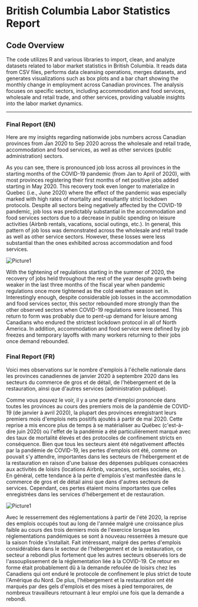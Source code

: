 # British Columbia Labor Statistics Report

## Code Overview
The code utilizes R and various libraries to import, clean, and analyze datasets related to labor market statistics in British Columbia. It reads data from CSV files, performs data cleansing operations, merges datasets, and generates visualizations such as box plots and a bar chart showing the monthly change in employment across Canadian provinces. The analysis focuses on specific sectors, including accommodation and food services, wholesale and retail trade, and other services, providing valuable insights into the labor market dynamics.

***

### Final Report (EN)

Here are my insights regarding nationwide jobs numbers across Canadian provinces from Jan 2020 to Sep 2020 across the wholesale and retail trade, accommodation and food services, as well as other services (public administration) sectors.

As you can see, there is pronounced job loss across all provinces in the starting months of the COVID-19 pandemic (from Jan to April of 2020), with most provinces registering their first months of net positive jobs added starting in May 2020. This recovery took even longer to materialize in Quebec (i.e., June 2020) where the effect of the pandemic was especially marked with high rates of mortality and resultantly strict lockdown protocols. Despite all sectors being negatively affected by the COVID-19 pandemic, job loss was predictably substantial in the accommodation and food services sectors due to a decrease in public spending on leisure activities (Airbnb rentals, vacations, social outings, etc.). In general, this pattern of job loss was demonstrated across the wholesale and retail trade as well as other service sectors. However, these losses were less substantial than the ones exhibited across accommodation and food services.

![Picture1](https://github.com/k10sj02/lmic-data/assets/35823259/823751d2-23f4-47ac-abf4-d9cf26647814)

With the tightening of regulations starting in the summer of 2020, the recovery of jobs held throughout the rest of the year despite growth being weaker in the last three months of the fiscal year when pandemic regulations once more tightened as the cold weather season set in. Interestingly enough, despite considerable job losses in the accommodation and food services sector, this sector rebounded more strongly than the other observed sectors when COVID-19 regulations were loosened. This return to form was probably due to pent-up demand for leisure among Canadians who endured the strictest lockdown protocol in all of North America. In addition, accommodation and food service were defined by job freezes and temporary layoffs with many workers returning to their jobs once demand rebounded.

### Final Report (FR)

Voici mes observations sur le nombre d'emplois à l'échelle nationale dans les provinces canadiennes de janvier 2020 à septembre 2020 dans les secteurs du commerce de gros et de détail, de l'hébergement et de la restauration, ainsi que d'autres services (administration publique).

Comme vous pouvez le voir, il y a une perte d'emploi prononcée dans toutes les provinces au cours des premiers mois de la pandémie de COVID-19 (de janvier à avril 2020), la plupart des provinces enregistrant leurs premiers mois d'emplois nets positifs ajoutés à partir de mai 2020. Cette reprise a mis encore plus de temps à se matérialiser au Québec (c'est-à-dire juin 2020) où l'effet de la pandémie a été particulièrement marqué avec des taux de mortalité élevés et des protocoles de confinement stricts en conséquence. Bien que tous les secteurs aient été négativement affectés par la pandémie de COVID-19, les pertes d'emplois ont été, comme on pouvait s'y attendre, importantes dans les secteurs de l'hébergement et de la restauration en raison d'une baisse des dépenses publiques consacrées aux activités de loisirs (locations Airbnb, vacances, sorties sociales, etc.). En général, cette tendance à la perte d'emplois s'est manifestée dans le commerce de gros et de détail ainsi que dans d'autres secteurs de services. Cependant, ces pertes étaient moins importantes que celles enregistrées dans les services d'hébergement et de restauration.

![Picture1](https://github.com/k10sj02/lmic-data/assets/35823259/823751d2-23f4-47ac-abf4-d9cf26647814)

Avec le resserrement des réglementations à partir de l'été 2020, la reprise des emplois occupés tout au long de l'année malgré une croissance plus faible au cours des trois derniers mois de l'exercice lorsque les réglementations pandémiques se sont à nouveau resserrées à mesure que la saison froide s'installait. Fait intéressant, malgré des pertes d'emplois considérables dans le secteur de l'hébergement et de la restauration, ce secteur a rebondi plus fortement que les autres secteurs observés lors de l'assouplissement de la réglementation liée à la COVID-19. Ce retour en forme était probablement dû à la demande refoulée de loisirs chez les Canadiens qui ont enduré le protocole de confinement le plus strict de toute l'Amérique du Nord. De plus, l'hébergement et la restauration ont été marqués par des gels d'emplois et des mises à pied temporaires, de nombreux travailleurs retournant à leur emploi une fois que la demande a rebondi.
